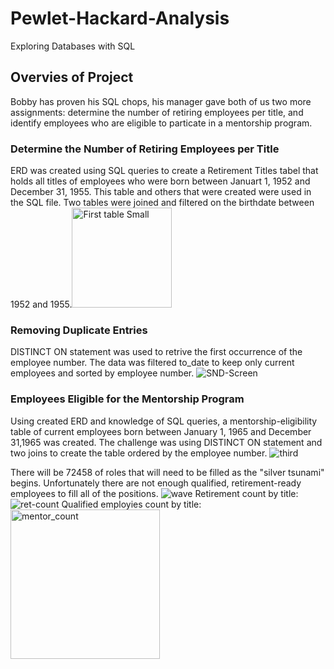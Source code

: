 # Pewlet-Hackard-Analysis
Exploring Databases with SQL

## Overvies of Project

Bobby has proven his SQL chops, his manager gave both of us two more assignments: determine the number of retiring employees per title, and identify employees who are eligible to particate in a mentorship program.

### Determine the Number of Retiring Employees per Title

ERD was created using SQL queries to create a Retirement Titles tabel that holds all titles of employees  who were born between Januart 1, 1952 and December 31, 1955. This table and others that were created were used in the SQL file.  Two tables were joined and filtered on the birthdate between 1952 and 1955.<img width="160" alt="First table Small" src="https://user-images.githubusercontent.com/98991575/164950862-200386b5-3c12-4598-8e8d-7fd59aaee5f6.png">

### Removing Duplicate Entries

DISTINCT ON statement was used to retrive the first occurrence of the employee number.  The data was filtered to_date to keep only current employees and sorted by employee number.
![SND-Screen](https://user-images.githubusercontent.com/98991575/164950868-d8cb6e2f-5247-4798-abe9-2afa5ca96483.png)

### Employees Eligible for the Mentorship Program

Using created ERD and knowledge of SQL queries, a mentorship-eligibility table of current employees born between January 1, 1965 and December 31,1965 was created. The challenge was using DISTINCT ON statement and two joins to create the table ordered by the employee number.
![third](https://user-images.githubusercontent.com/98991575/164950871-c5a28d56-0b0d-4fe7-af6b-99f39a56205d.png)

There will be 72458 of roles that will need to be filled as the "silver tsunami" begins.  Unfortunately there are not enough qualified, retirement-ready employees to fill all of the positions.
![wave](https://user-images.githubusercontent.com/98991575/164950845-64d315de-7101-48dd-a2f5-d5d43ad321b1.jpeg)
Retirement count by title:![ret-count](https://user-images.githubusercontent.com/98991575/164950890-3ed0f8b5-1084-484e-8a7c-ca3d75d3178e.png)
Qualified employies count by title: <img width="239" alt="mentor_count" src="https://user-images.githubusercontent.com/98991575/164950920-75895f51-7ad4-4ced-b26b-bcd6fbebf868.png">
